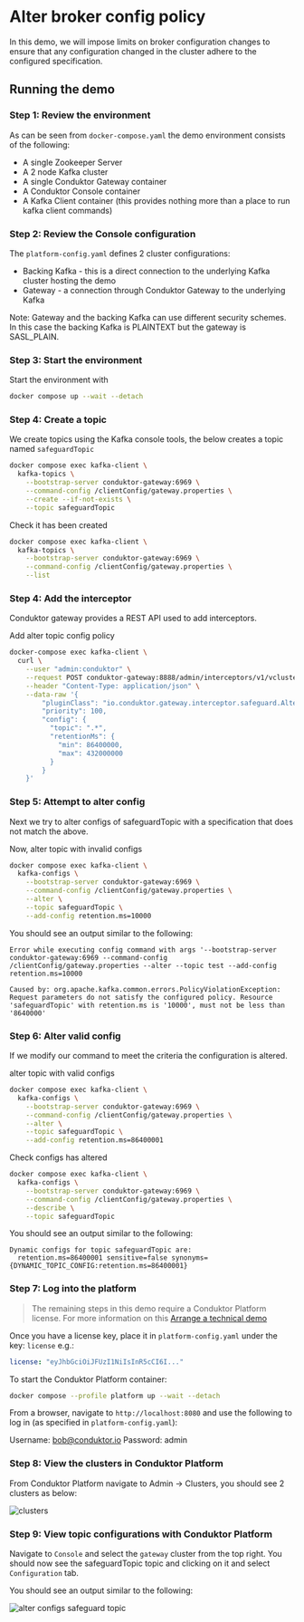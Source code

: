 # Alter broker config policy

In this demo, we will impose limits on broker configuration changes to ensure that any configuration changed in the cluster adhere to the configured specification.

## Running the demo

### Step 1: Review the environment

As can be seen from `docker-compose.yaml` the demo environment consists of the following:

* A single Zookeeper Server
* A 2 node Kafka cluster
* A single Conduktor Gateway container
* A Conduktor Console container
* A Kafka Client container (this provides nothing more than a place to run kafka client commands)

### Step 2: Review the Console configuration

The `platform-config.yaml` defines 2 cluster configurations:

* Backing Kafka - this is a direct connection to the underlying Kafka cluster hosting the demo
* Gateway - a connection through Conduktor Gateway to the underlying Kafka

Note: Gateway and the backing Kafka can use different security schemes. 
In this case the backing Kafka is PLAINTEXT but the gateway is SASL_PLAIN.

### Step 3: Start the environment

Start the environment with

```bash
docker compose up --wait --detach
```

### Step 4: Create a topic

We create topics using the Kafka console tools, the below creates a topic named `safeguardTopic`

```bash
docker compose exec kafka-client \
  kafka-topics \
    --bootstrap-server conduktor-gateway:6969 \
    --command-config /clientConfig/gateway.properties \
    --create --if-not-exists \
    --topic safeguardTopic
```

Check it has been created

```bash
docker compose exec kafka-client \
  kafka-topics \
    --bootstrap-server conduktor-gateway:6969 \
    --command-config /clientConfig/gateway.properties \
    --list
```

### Step 4: Add the interceptor

Conduktor gateway provides a REST API used to add interceptors.

Add alter topic config policy

```bash
docker-compose exec kafka-client \
  curl \
    --user "admin:conduktor" \
    --request POST conduktor-gateway:8888/admin/interceptors/v1/vcluster/someCluster/username/someUsername/interceptor/guard-alter-configs \
    --header "Content-Type: application/json" \
    --data-raw '{
        "pluginClass": "io.conduktor.gateway.interceptor.safeguard.AlterTopicConfigPolicyPlugin",
        "priority": 100,
        "config": {
          "topic": ".*",
          "retentionMs": {
            "min": 86400000,
            "max": 432000000
          }
        }  
    }'
```

### Step 5: Attempt to alter config

Next we try to alter configs of safeguardTopic with a specification that does not match the above.

Now, alter topic with invalid configs

```bash
docker compose exec kafka-client \
  kafka-configs \
    --bootstrap-server conduktor-gateway:6969 \
    --command-config /clientConfig/gateway.properties \
    --alter \
    --topic safeguardTopic \
    --add-config retention.ms=10000
```

You should see an output similar to the following:

```
Error while executing config command with args '--bootstrap-server conduktor-gateway:6969 --command-config /clientConfig/gateway.properties --alter --topic test --add-config retention.ms=10000

Caused by: org.apache.kafka.common.errors.PolicyViolationException: Request parameters do not satisfy the configured policy. Resource 'safeguardTopic' with retention.ms is '10000', must not be less than '8640000'
```
### Step 6: Alter valid config

If we modify our command to meet the criteria the configuration is altered.

alter topic with valid configs

```bash
docker compose exec kafka-client \
  kafka-configs \
    --bootstrap-server conduktor-gateway:6969 \
    --command-config /clientConfig/gateway.properties \
    --alter \
    --topic safeguardTopic \
    --add-config retention.ms=86400001
```

Check configs has altered

```bash
docker compose exec kafka-client \
  kafka-configs \
    --bootstrap-server conduktor-gateway:6969 \
    --command-config /clientConfig/gateway.properties \
    --describe \
    --topic safeguardTopic
```

You should see an output similar to the following:

```
Dynamic configs for topic safeguardTopic are:
  retention.ms=86400001 sensitive=false synonyms={DYNAMIC_TOPIC_CONFIG:retention.ms=86400001}
```

### Step 7: Log into the platform

> The remaining steps in this demo require a Conduktor Platform license. For more information on this [Arrange a technical demo](https://www.conduktor.io/contact/demo)

Once you have a license key, place it in `platform-config.yaml` under the key: `license` e.g.:

```yaml
license: "eyJhbGciOiJFUzI1NiIsInR5cCI6I..."
```

To start the Conduktor Platform container:

```bash
docker compose --profile platform up --wait --detach
```

From a browser, navigate to `http://localhost:8080` and use the following to log in (as specified in `platform-config.yaml`):

Username: bob@conduktor.io
Password: admin

### Step 8: View the clusters in Conduktor Platform

From Conduktor Platform navigate to Admin -> Clusters, you should see 2 clusters as below:

![clusters](images/clusters.png "Clusters")

### Step 9: View topic configurations with Conduktor Platform

Navigate to `Console` and select the `gateway` cluster from the top right.
You should now see the safeguardTopic topic and clicking on it and select `Configuration` tab.

You should see an output similar to the following:

![alter configs safeguard topic](images/alter_configs_safeguard.png "Alter configs safeguard")
